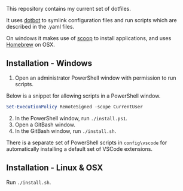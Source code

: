 This repository contains my current set of dotfiles.

It uses [dotbot](https://github.com/anishathalye/dotbot) to symlink configuration files and run scripts
which are described in the .yaml files.

On windows it makes use of [scoop](https://scoop.sh) to install applications,
and uses [Homebrew](https://brew.sh) on OSX.

## Installation - Windows

1. Open an administrator PowerShell window with permission to run scripts.

Below is a snippet for allowing scripts in a PowerShell window.
```powershell
Set-ExecutionPolicy RemoteSigned -scope CurrentUser
```

2. In the PowerShell window, run `./install.ps1`.
3. Open a GitBash window.
4. In the GitBash window, run `./install.sh`.

There is a separate set of PowerShell scripts in `config\vscode` for 
automatically installing a default set of VSCode extensions.

## Installation - Linux & OSX
Run `./install.sh`.

